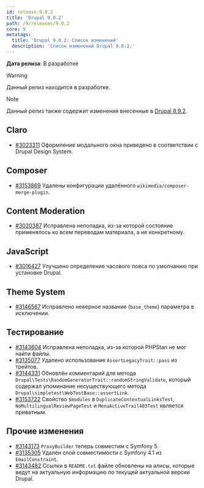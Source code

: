 ```yaml
---
id: release-9.0.2
title: 'Drupal 9.0.2'
path: /9/releases/9.0.2
core: 9
metatags:
  title: 'Drupal 9.0.2: Список изменений'
  description: 'Список изменений Drupal 9.0.2.'
---
```


**Дата релиза**: В разработке

> [!WARNING]
> Данный релиз находится в разработке.

> [!NOTE]
> Данный релиз также содержит изменения внесенные в [Drupal 8.9.2](../../8/releases/release-8.9.2.md).

## Claro

- [#3023311](https://www.drupal.org/project/drupal/issues/3023311) Оформление модального окна приведено в соответствии с Drupal Design System.

## Composer

- [#3153869](https://www.drupal.org/project/drupal/issues/3153869) Удалены конфигурации удалённого `wikimedia/composer-merge-plugin`.

## Content Moderation

- [#3020387](https://www.drupal.org/project/drupal/issues/3020387) Исправлена неполадка, из-за которой состояние применялось ко всем переводам материала, а не конкретному.

## JavaScript

- [#3016427](https://www.drupal.org/project/drupal/issues/3016427) Улучшено определение часового пояса по умолчанию при установке Drupal.

## Theme System

- [#3146567](https://www.drupal.org/project/drupal/issues/3146567) Исправлено неверное название (`base_theme`) параметра в исключении. 

## Тестирование

- [#3143604](https://www.drupal.org/project/drupal/issues/3143604) Исправлена неполадка, из-за которой PHPStan не мог найти файлы.
- [#3135077](https://www.drupal.org/project/drupal/issues/3135077) Удалено использование `AssertLegacyTrait::pass` из трейтов.
- [#3144331](https://www.drupal.org/project/drupal/issues/3144331) Обновлён комментарий для метода `Drupal\Tests\RandomGeneratorTrait::randomStringValidate`, который содержал упоминание несуществующего метода `Drupal\simpletest\WebTestBase::assertLink`.
- [#3153722](https://www.drupal.org/project/drupal/issues/3153722) Свойство `$modules` в `DuplicateContextualLinksTest`, `NoMultilingualReviewPageTest` и `MenuActiveTrail403Test` является приватным.

## Прочие изменения

- [#3143173](https://www.drupal.org/project/drupal/issues/3143173) `ProxyBuilder` теперь совместим с Symfony 5.
- [#3135305](https://www.drupal.org/project/drupal/issues/3135305) Удалён слой совместимости с Symfony 4.1 из `EmailConstraint`.
- [#3143482](https://www.drupal.org/project/drupal/issues/3143482) Ссылки в `README.txt` файле обновлены на алисы, которые ведут на актуальную информацию по текущей актуальной версии Drupal.